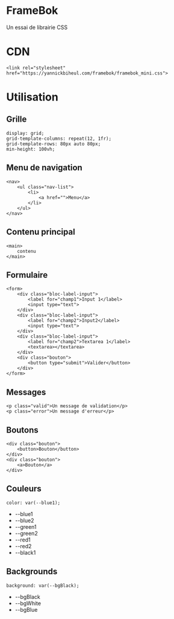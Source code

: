# FrameBok
Un essai de librairie CSS 
# CDN
    <link rel="stylesheet" href="https://yannickbiheul.com/framebok/framebok_mini.css">
# Utilisation
## Grille
    display: grid;
    grid-template-columns: repeat(12, 1fr);
    grid-template-rows: 80px auto 80px;
    min-height: 100vh;
## Menu de navigation
    <nav>
        <ul class="nav-list">
            <li>
                <a href="">Menu</a>
            </li>
        </ul>
    </nav>
## Contenu principal
    <main>
        contenu
    </main>
## Formulaire
    <form>
        <div class="bloc-label-input">
            <label for="champ1">Input 1</label>
            <input type="text">
        </div>
        <div class="bloc-label-input">
            <label for="champ2">Input2</label>
            <input type="text">
        </div>
        <div class="bloc-label-input">
            <label for="champ2">Textarea 1</label>
            <textarea></textarea>
        </div>
        <div class="bouton">
            <button type="submit">Valider</button>
        </div>
    </form>
## Messages
    <p class="valid">Un message de validation</p>
    <p class="error">Un message d'erreur</p>
## Boutons
    <div class="bouton">
        <button>Bouton</button>
    </div>
    <div class="bouton">
        <a>Bouton</a>
    </div>
## Couleurs
    color: var(--blue1);
* --blue1
* --blue2
* --green1
* --green2
* --red1
* --red2
* --black1
## Backgrounds
    background: var(--bgBlack);
* --bgBlack
* --bgWhite
* --bgBlue

